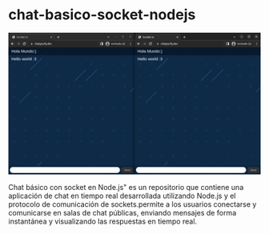 # chat-basico-socket-nodejs

![chat](img/example.png)

Chat básico con socket en Node.js" es un repositorio que contiene una aplicación de chat en tiempo real desarrollada utilizando Node.js y el protocolo de comunicación de sockets.permite a los usuarios conectarse y comunicarse en salas de chat públicas, enviando mensajes de forma instantánea y visualizando las respuestas en tiempo real.
